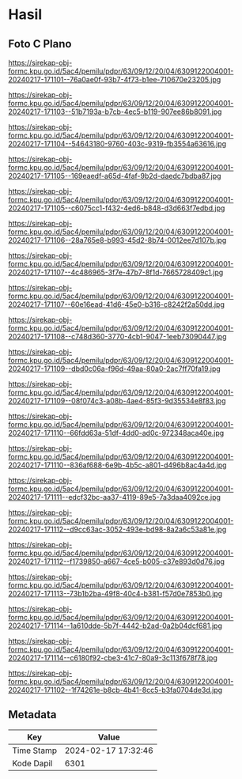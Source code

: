 # Hasil

## Foto C Plano

https://sirekap-obj-formc.kpu.go.id/5ac4/pemilu/pdpr/63/09/12/20/04/6309122004001-20240217-171101--76a0ae0f-93b7-4f73-b1ee-710670e23205.jpg

https://sirekap-obj-formc.kpu.go.id/5ac4/pemilu/pdpr/63/09/12/20/04/6309122004001-20240217-171103--51b7193a-b7cb-4ec5-b119-907ee86b8091.jpg

https://sirekap-obj-formc.kpu.go.id/5ac4/pemilu/pdpr/63/09/12/20/04/6309122004001-20240217-171104--54643180-9760-403c-9319-fb3554a63616.jpg

https://sirekap-obj-formc.kpu.go.id/5ac4/pemilu/pdpr/63/09/12/20/04/6309122004001-20240217-171105--169eaedf-a65d-4faf-9b2d-daedc7bdba87.jpg

https://sirekap-obj-formc.kpu.go.id/5ac4/pemilu/pdpr/63/09/12/20/04/6309122004001-20240217-171105--c6075cc1-f432-4ed6-b848-d3d663f7edbd.jpg

https://sirekap-obj-formc.kpu.go.id/5ac4/pemilu/pdpr/63/09/12/20/04/6309122004001-20240217-171106--28a765e8-b993-45d2-8b74-0012ee7d107b.jpg

https://sirekap-obj-formc.kpu.go.id/5ac4/pemilu/pdpr/63/09/12/20/04/6309122004001-20240217-171107--4c486965-3f7e-47b7-8f1d-7665728409c1.jpg

https://sirekap-obj-formc.kpu.go.id/5ac4/pemilu/pdpr/63/09/12/20/04/6309122004001-20240217-171107--60e16ead-41d6-45e0-b316-c8242f2a50dd.jpg

https://sirekap-obj-formc.kpu.go.id/5ac4/pemilu/pdpr/63/09/12/20/04/6309122004001-20240217-171108--c748d360-3770-4cb1-9047-1eeb73090447.jpg

https://sirekap-obj-formc.kpu.go.id/5ac4/pemilu/pdpr/63/09/12/20/04/6309122004001-20240217-171109--dbd0c06a-f96d-49aa-80a0-2ac7ff70fa19.jpg

https://sirekap-obj-formc.kpu.go.id/5ac4/pemilu/pdpr/63/09/12/20/04/6309122004001-20240217-171109--08f074c3-a08b-4ae4-85f3-9d35534e8f83.jpg

https://sirekap-obj-formc.kpu.go.id/5ac4/pemilu/pdpr/63/09/12/20/04/6309122004001-20240217-171110--66fdd63a-51df-4dd0-ad0c-972348aca40e.jpg

https://sirekap-obj-formc.kpu.go.id/5ac4/pemilu/pdpr/63/09/12/20/04/6309122004001-20240217-171110--836af688-6e9b-4b5c-a801-d496b8ac4a4d.jpg

https://sirekap-obj-formc.kpu.go.id/5ac4/pemilu/pdpr/63/09/12/20/04/6309122004001-20240217-171111--edcf32bc-aa37-4119-89e5-7a3daa4092ce.jpg

https://sirekap-obj-formc.kpu.go.id/5ac4/pemilu/pdpr/63/09/12/20/04/6309122004001-20240217-171112--d9cc63ac-3052-493e-bd98-8a2a6c53a81e.jpg

https://sirekap-obj-formc.kpu.go.id/5ac4/pemilu/pdpr/63/09/12/20/04/6309122004001-20240217-171112--f1739850-a667-4ce5-b005-c37e893d0d76.jpg

https://sirekap-obj-formc.kpu.go.id/5ac4/pemilu/pdpr/63/09/12/20/04/6309122004001-20240217-171113--73b1b2ba-49f8-40c4-b381-f57d0e7853b0.jpg

https://sirekap-obj-formc.kpu.go.id/5ac4/pemilu/pdpr/63/09/12/20/04/6309122004001-20240217-171114--1a610dde-5b7f-4442-b2ad-0a2b04dcf681.jpg

https://sirekap-obj-formc.kpu.go.id/5ac4/pemilu/pdpr/63/09/12/20/04/6309122004001-20240217-171114--c6180f92-cbe3-41c7-80a9-3c113f678f78.jpg

https://sirekap-obj-formc.kpu.go.id/5ac4/pemilu/pdpr/63/09/12/20/04/6309122004001-20240217-171102--1f74261e-b8cb-4b41-8cc5-b3fa0704de3d.jpg


## Metadata

| Key        | Value               |
| ---------- | ------------------- |
| Time Stamp | 2024-02-17 17:32:46 |
| Kode Dapil | 6301                |



